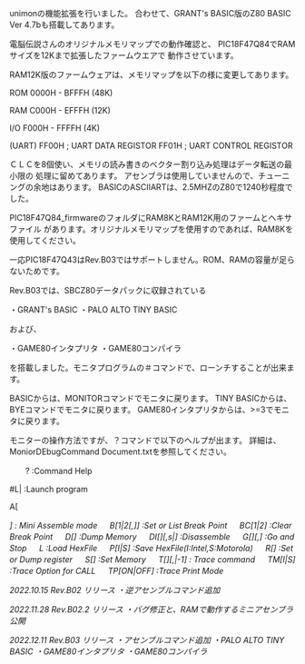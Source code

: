 unimonの機能拡張を行いました。
合わせて、GRANT's BASIC版のZ80 BASIC Ver 4.7bも搭載してあります。

電脳伝説さんのオリジナルメモリマップでの動作確認と、
PIC18F47Q84でRAMサイズを12Kまで拡張したファームウエアで
動作させています。

RAM12K版のファームウェアは、メモリマップを以下の様に変更してあります。

ROM 0000H - BFFFH (48K)

RAM C000H - EFFFH (12K)

I/O F000H - FFFFH (4K)

(UART)
FF00H	; UART DATA REGISTOR
FF01H	; UART CONTROL REGISTOR

ＣＬＣを8個使い、メモリの読み書きのベクター割り込み処理はデータ転送の最小限の
処理に留めてあります。
アセンブラは使用していませんので、チューニングの余地はあります。
BASICのASCIIARTは、2.5MHZのZ80で1240秒程度でした。


PIC18F47Q84_firmwareのフォルダにRAM8KとRAM12K用のファームとヘキサファイル
があります。オリジナルメモリマップを使用すのであれば、RAM8Kを使用してください。

一応PIC18F47Q43はRev.B03ではサポートしません。ROM、RAMの容量が足らないためです。

Rev.B03では、SBCZ80データパックに収録されている

・GRANT's BASIC
・PALO ALTO TINY BASIC

および、

・GAME80インタプリタ
・GAME80コンパイラ

を搭載しました。モニタプログラムの＃コマンドで、ローンチすることが出来ます。

BASICからは、MONITORコマンドでモニタに戻ります。
TINY BASICからは、BYEコマンドでモニタに戻ります。
GAME80インタプリタからは、>=3でモニタに戻ります。


モニターの操作方法ですが、？コマンドで以下のヘルプが出ます。
詳細は、MoniorDEbugCommand Document.txtを参照してください。

　　? :Command Help

#L|<num> :Launch program

  A[<address>] : Mini Assemble mode
　
  B[1|2[,<adr>]] :Set or List Break Point
　
  BC[1|2] :Clear Break Point
　
  D[<adr>] :Dump Memory
　
  DI[<adr>][,s<steps>|<adr>] :Disassemble
　
  G[<adr>][,<stop adr>] :Go and Stop
　
  L :Load HexFile
　
  P[I|S] :Save HexFile(I:Intel,S:Motorola)
　
  R[<reg>] :Set or Dump register
　
  S[<adr>] :Set Memory
　
  T[<adr>][,<steps>|-1] : Trace command
　
  TM[I|S] :Trace Option for CALL
　
  TP[ON|OFF] :Trace Print Mode

  
2022.10.15
Rev.B02 リリース
・逆アセンブルコマンド追加

2022.11.28
Rev.B02.2 リリース
・バグ修正と、RAMで動作するミニアセンブラ公開

2022.12.11
Rev.B03 リリース
・アセンブルコマンド追加
・PALO ALTO TINY BASIC
・GAME80インタプリタ
・GAME80コンパイラ
